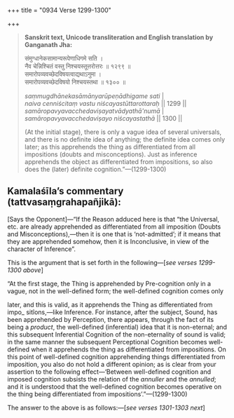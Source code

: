 +++
title = "0934 Verse 1299-1300"

+++
> **Sanskrit text, Unicode transliteration and English translation by Ganganath Jha:** 
>
> संमुग्धानेकसामान्यरूपेणाधिगमे सति ।  
> नैव चेन्निश्चितं वस्तु निश्चयस्तूत्तरोत्तरः ॥ १२९९ ॥  
> समारोपव्यवच्छेदविषयत्वाद्यथाऽनुमा ।  
> समारोपव्यवच्छेदविषयो निश्चयस्तथा ॥ १३०० ॥ 
>
> *saṃmugdhānekasāmānyarūpeṇādhigame sati* \|  
> *naiva cenniścitaṃ vastu niścayastūttarottaraḥ* \|\| 1299 \|\|  
> *samāropavyavacchedaviṣayatvādyathā'numā* \|  
> *samāropavyavacchedaviṣayo niścayastathā* \|\| 1300 \|\| 
>
> (At the initial stage), there is only a vague idea of several universals, and there is no definite idea of anything; the definite idea comes only later; as this apprehends the thing as differentiated from all impositions (doubts and misconceptions). Just as inference apprehends the object as differentiated from impositions, so also does the (later) definite cognition.”—(1299-1300)



## Kamalaśīla’s commentary (tattvasaṃgrahapañjikā):

[Says the Opponent]—“If the Reason adduced here is that “the Universal, etc. are already apprehended as differentiated from all imposition (Doubts and Misconceptions),—then it is one that is ‘not-admitted’; if it means that they are apprehended somehow, then it is Inconclusive, in view of the character of Inference”.

This is the argument that is set forth in the following—[*see verses 1299-1300 above*]

“At the first stage, the Thing is apprehended by Pre-cognition only in a vague, not in the well-defined form; the well-defined cognition comes only

later, and this is valid, as it apprehends the Thing as differentiated from impo\_ sitîons,—like Inference. For instance, after the subject, Sound, has been apprehended by Perception, there appears, through the fact of its being a *product*, the well-defined (inferential) idea that it is non-eternal; and this subsequent Inferential Cognition of the non-eternality of sound is valid; in the same manner the subsequent Perceptional Cognition becomes well-defined when it apprehends the thing as differentiated from impositions. On this point of well-defined cognition apprehending things differentiated from imposition, you also do not hold a different opinion; as is clear from your assertion to the following effect—‘Between well-defined cognition and imposed cognition subsists the relation of the *annuller* and the *annulled*; and it is understood that the well-defined cognition becomes operative on the thing being differentiated from impositions’.”—(1299-1300)

The answer to the above is as follows:—[*see verses 1301-1303 next*]


